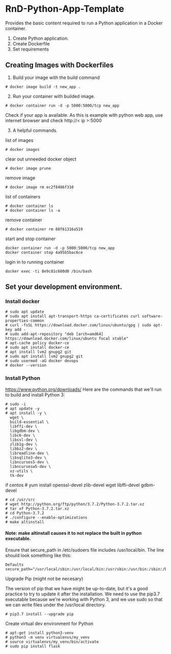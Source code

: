 # RnD-Python-App-Template
Provides the basic content required to run a Python application in a Docker container.

1. Create Python application.
2. Create Dockerfile
3. Set requirements

## Creating Images with Dockerfiles 

1. Build your image with the build command
```
# docker image build -t new_app .
```
2. Run your container with builded image.
```
# docker container run -d -p 5000:5000/tcp new_app
```

Check if your app is available.
As this is example with python web app, use internet browser and check http://< ip >:5000

3. A helpful commands.

list of images
```
# docker images
```

clear out unneeded docker object
```
# docker image prune
```

remove image
```
# docker image rm ec2f8486f310
```

list of containers
```
# docker container ls
# docker container ls -a
```

remove container
```
# docker container rm 88f61316a519
```

start and stop container
```
docker container run -d -p 5000:5000/tcp new_app
docker container stop 4a95b5bac6ce
```

login in to running container
```
docker exec -ti 8e9c81c680d0 /bin/bash
```

## Set your development environment. 

### Install docker
```
# sudo apt update
# sudo apt install apt-transport-https ca-certificates curl software-properties-common
# curl -fsSL https://download.docker.com/linux/ubuntu/gpg | sudo apt-key add -
# sudo add-apt-repository "deb [arch=amd64] https://download.docker.com/linux/ubuntu focal stable"
# apt-cache policy docker-ce
# sudo apt install docker-ce
# apt install lvm2 gnupg2 git
# sudo apt install lvm2 gnupg2 git
# sudo usermod -aG docker devops
# docker --version
```

### Install Python

https://www.python.org/downloads/ Here are the commands that we'll run to build and install Python 3:
```
# sudo -i
# apt update -y
# apt install -y \
  wget \
  build-essential \
  libffi-dev \
  libgdbm-dev \
  libc6-dev \
  libssl-dev \
  zlib1g-dev \
  libbz2-dev \
  libreadline-dev \
  libsqlite3-dev \
  libncurses5-dev \
  libncursesw5-dev \
  xz-utils \
  tk-dev
```
if centos # yum install openssl-devel zlib-devel wget libffi-devel gdbm-devel
```
# cd /usr/src
# wget http://python.org/ftp/python/3.7.2/Python-3.7.2.tar.xz
# tar xf Python-3.7.2.tar.xz
# cd Python-3.7.2
# ./configure --enable-optimizations
# make altinstall
```
#### Note: make altinstall causes it to not replace the built in python executable.

Ensure that secure_path in /etc/sudoers file includes /usr/local/bin. The line should look something like this:
```
Defaults secure_path="/usr/local/sbin:/usr/local/bin:/usr/sbin:/usr/bin:/sbin:/bin:/snap/bin
```
Upgrade Pip (might not be necesary)

The version of pip that we have might be up-to-date, but it's a good practice to try to update it after the installation. We need to use the pip3.7 executable because we're working with Python 3, and we use sudo so that we can write files under the /usr/local directory.
```
# pip3.7 install --upgrade pip
```

Create virtual dev environment for Python
```
# apt-get install python3-venv
# python3 -m venv virtualenvs/my_venv
# source virtualenvs/my_venv/bin/activate
# sudo pip install flask
```
